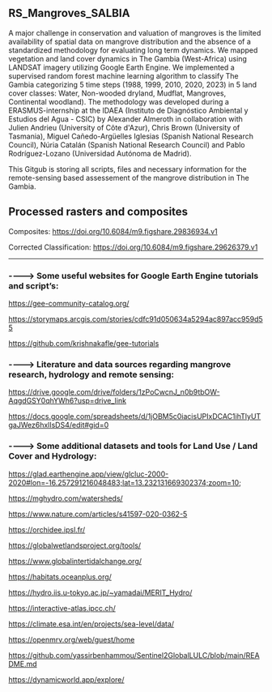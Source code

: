 ## RS_Mangroves_SALBIA

A major challenge in conservation and valuation of mangroves is the limited availability of spatial data on mangrove distribution and the absence of a standardized methodology for evaluating long term dynamics. We mapped vegetation and land cover dynamics in The Gambia (West-Africa) using LANDSAT imagery utilizing Google Earth Engine. We implemented a supervised random forest machine learning algorithm to classify The Gambia categorizing 5 time steps (1988, 1999, 2010, 2020, 2023) in 5 land cover classes: Water, Non-wooded dryland, Mudflat, Mangroves, Continental woodland). The methodology was developed during a ERASMUS-internship at the IDAEA (Instituto de Diagnóstico Ambiental y Estudios del Agua - CSIC) by Alexander Almeroth in collaboration with Julien Andrieu (University of Côte d'Azur), Chris Brown (University of Tasmania), Miguel Cañedo-Argüelles Iglesias (Spanish National Research Council), Núria Catalán (Spanish National Research Council) and Pablo Rodríguez-Lozano (Universidad Autónoma de Madrid).

This Gitgub is storing all scripts, files and necessary information for the remote-sensing based assessement of the mangrove distribution in The Gambia. 


## Processed rasters and composites 
Composites: https://doi.org/10.6084/m9.figshare.29836934.v1

Corrected Classification: https://doi.org/10.6084/m9.figshare.29626379.v1

-------------------------------------------------------------------------------------------------------------------------------------------------------------------------------------------------------------------------------------------------------------------------------------------------





### ---->  Some useful websites for Google Earth Engine tutorials and script’s: 

https://gee-community-catalog.org/

https://storymaps.arcgis.com/stories/cdfc91d050634a5294ac897acc959d55

https://github.com/krishnakafle/gee-tutorials




### ---->  Literature and data sources regarding mangrove research, hydrology and remote sensing: 

https://drive.google.com/drive/folders/1zPoCwcnJ_n0b9tbOW-AqgdGSY0qhYWh6?usp=drive_link

https://docs.google.com/spreadsheets/d/1jOBM5c0iacisUPIxDCAC1ihTlyUTgaJWez6hxlIsDS4/edit#gid=0




### ----> Some additional datasets and tools for Land Use / Land Cover and Hydrology: 

https://glad.earthengine.app/view/glcluc-2000-2020#lon=-16.257291216048483;lat=13.232131669302374;zoom=10;

https://mghydro.com/watersheds/

https://www.nature.com/articles/s41597-020-0362-5

https://orchidee.ipsl.fr/

https://globalwetlandsproject.org/tools/

https://www.globalintertidalchange.org/

https://habitats.oceanplus.org/

https://hydro.iis.u-tokyo.ac.jp/~yamadai/MERIT_Hydro/

https://interactive-atlas.ipcc.ch/

https://climate.esa.int/en/projects/sea-level/data/

https://openmrv.org/web/guest/home

https://github.com/yassirbenhammou/Sentinel2GlobalLULC/blob/main/README.md

https://dynamicworld.app/explore/






